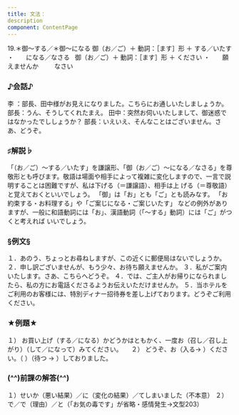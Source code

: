```yaml
---
title: 文法：
description
component: ContentPage
---
```



19.＊御～する／＊御～になる
御（お／ご）＋ 動詞：［ます］形 ＋ する／いたす ・
                                                              になる／なさる  
御（お／ご）＋ 動詞：［ます］形 ＋ ください ・
                                                  願えませんか  
                                                               なさい  

### ♪会話♪
李 ：部長、田中様がお見えになりました。こちらにお通しいたしましょうか。 
部長：うん、そうしてくれたまえ。 田中：突然お伺いいたしまして、御迷惑ではなかったでししょうか？ 
部長：いえいえ、そんなことはございません。さあ、どうぞ。

### ♯解説♭
「（お／ご）～する／いたす」を謙譲形、「御（お／ご）～になる／なさる」を尊敬形とも呼びます。敬語は場面や相手によって複雑に変化しますので、一言で説明することは困難ですが、私は下げる（＝謙譲語）、相手は上 げる（＝尊敬語）と覚えておくといいでしょう。
「御」は「お」とも「ご」とも読みなす。 「お約束する・お料理する」や「ご案じになる・ご案じいたす」 などの例外がありますが、一般に和語動詞には「お」、漢語動詞（「～する」動詞）には「ご」がつくと考えれば いいでしょう。

### §例文§
１．あのう、ちょっとお尋ねしますが、この近くに郵便局はないでしょうか。
２．申し訳ございませんが、もう少々、お待ち願えませんか。
３．私がご案内いたします。さあ、こちらへどうぞ。
４．では、ご主人がお帰りになられましたら、私の方にお電話くださるようお伝えいただけませんか。
５．当ホテルをご利用のお客様には、特別ディナー招待券を差し上げております。どうぞご利用ください。

### ★例題★
１） お買い上げ（する／になる）かどうかはともかく、一度お（召し／召し上がり）（して／になって）みてください。    
２） どうぞ、お（入る→ ）ください。（ ）（待つ → ）しておりました。

### (^^)前課の解答(^^)
１）せいか（悪い結果）／に（変化の結果）／てしまいました（不本意）
２）で／で（理由）／と（「お気の毒です」が省略・感情発生→文型203）
